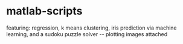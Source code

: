 # matlab-scripts
featuring: regression, k means clustering, iris prediction via machine learning, and a sudoku puzzle solver
-- plotting images attached
